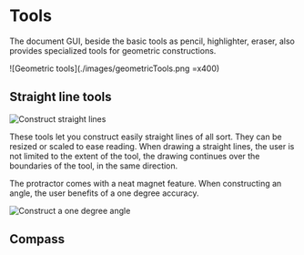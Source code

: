 # Tools

The document GUI, beside the basic tools as pencil, highlighter, eraser, also provides specialized tools for geometric constructions.

![Geometric tools](./images/geometricTools.png =x400)

## Straight line tools

![Construct straight lines](https://static.mamot.fr/media_attachments/files/115/197/617/850/780/247/original/2b6170ae1f418772.png)

These tools let you construct easily straight lines of all sort. They
can be resized or scaled to ease reading. When drawing a straight
lines, the user is not limited to the extent of the tool, the drawing
continues over the boundaries of the tool, in the same direction.

The protractor comes with a neat magnet feature. When constructing an
angle, the user benefits of a one degree accuracy.

![Construct a one degree angle](https://static.mamot.fr/media_attachments/files/115/215/813/359/512/004/small/3fa99fc014d8d094.png)


## Compass
